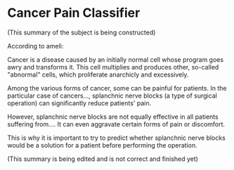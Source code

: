 # Cancer Pain Classifier

(This summary of the subject is being constructed)

According to ameli:

Cancer is a disease caused by an initially normal cell whose program goes awry and transforms it. This cell multiplies and produces other, so-called "abnormal" cells, which proliferate anarchicly and excessively.

Among the various forms of cancer, some can be painful for patients. In the particular case of cancers..., splanchnic nerve blocks (a type of surgical operation) can significantly reduce patients' pain.

However, splanchnic nerve blocks are not equally effective in all patients suffering from.... It can even aggravate certain forms of pain or discomfort.

This is why it is important to try to predict whether splanchnic nerve blocks would be a solution for a patient before performing the operation.

(This summary is being edited and is not correct and finished yet)
